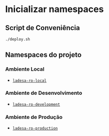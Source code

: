 # Inicializar namespaces

## Script de Conveniência

```sh
./deploy.sh
```

## Namespaces do projeto

### Ambiente Local

- [`ladesa-ro-local`](./overlays/local/namespace.yaml)

### Ambiente de Desenvolvimento

- [`ladesa-ro-development`](./overlays/development/namespace.yaml)

### Ambiente de Produção

- [`ladesa-ro-production`](./overlays/production/namespace.yaml)
